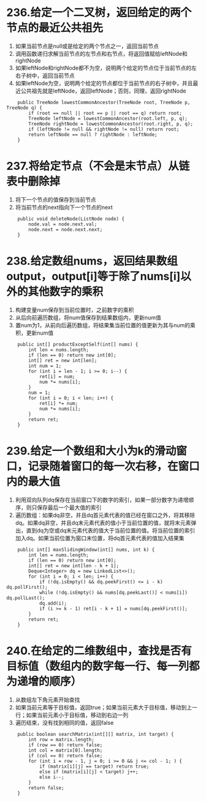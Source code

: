 
# 236.给定一个二叉树，返回给定的两个节点的最近公共祖先
1. 如果当前节点是null或是给定的两个节点之一，返回当前节点
2. 调用函数递归求解当前节点的左节点和右节点，将返回值赋给leftNode和rightNode
3. 如果leftNode和rightNode都不为空，说明两个给定的节点位于当前节点的左右子树中，返回当前节点
4. 如果leftNode为空，说明两个给定的节点都位于当前节点的右子树中，并且最近公共祖先就是leftNode，返回leftNode；否则，同理，返回rightNode
```
    public TreeNode lowestCommonAncestor(TreeNode root, TreeNode p, TreeNode q) {
        if (root == null || root == p || root == q) return root;
        TreeNode leftNode = lowestCommonAncestor(root.left, p, q);
        TreeNode rightNode = lowestCommonAncestor(root.right, p, q);
        if (leftNode != null && rightNode != null) return root;
        return leftNode == null ? rightNode : leftNode;
    }
```

# 237.将给定节点（不会是末节点）从链表中删除掉
1. 将下一个节点的值保存到当前节点
2. 将当前节点的next指向下一个节点的next
```
    public void deleteNode(ListNode node) {
        node.val = node.next.val;
        node.next = node.next.next;
    }
```

# 238.给定数组nums，返回结果数组output，output[i]等于除了nums[i]以外的其他数字的乘积
1. 构建变量num保存到当前位置时，之前数字的乘积
2. 从后向前遍历数组，将num值保存到结果数组内，更新num值
3. 置num为1，从前向后遍历数组，将结果集当前位置的值更新为其与num的乘积，更新num值
```
    public int[] productExceptSelf(int[] nums) {
        int len = nums.length;
        if (len == 0) return new int[0];
        int[] ret = new int[len];
        int num = 1;
        for (int i = len - 1; i >= 0; i--) {
            ret[i] = num;
            num *= nums[i];
        }
        num = 1;
        for (int i = 0; i < len; i++) {
            ret[i] *= num;
            num *= nums[i];
        }
        return ret;
    }
```

# 239.给定一个数组和大小为k的滑动窗口，记录随着窗口的每一次右移，在窗口内的最大值
1. 利用双向队列dq保存在当前窗口下的数字的索引，如果一部分数字为递增顺序，则只保存最后一个最大值的索引
2. 遍历数组：如果dq非空，并且dq首元素代表的值已经在窗口之外，将其移除dq。如果dq非空，并且dq末元素代表的值小于当前位置的值，就将末元素弹出，直到dq为空或dq末元素代表的值大于当前位置的值。将当前位置的索引加入dq。如果当前位置为窗口末位置，将dq首元素代表的值加入结果集
```
    public int[] maxSlidingWindow(int[] nums, int k) {
        int len = nums.length;
        if (len == 0) return new int[0];
        int[] ret = new int[len - k + 1];
        Deque<Integer> dq = new LinkedList<>();
        for (int i = 0; i < len; i++) {
            if (!dq.isEmpty() && dq.peekFirst() <= i - k) dq.pollFirst();
            while (!dq.isEmpty() && nums[dq.peekLast()] < nums[i]) dq.pollLast();
            dq.add(i);
            if (i >= k - 1) ret[i - k + 1] = nums[dq.peekFirst()];
        }
        return ret;
    }
```

# 240.在给定的二维数组中，查找是否有目标值（数组内的数字每一行、每一列都为递增的顺序）
1. 从数组左下角元素开始查找
2. 如果当前元素等于目标值，返回true；如果当前元素大于目标值，移动到上一行；如果当前元素小于目标值，移动到右边一列
3. 遍历结束，没有找到相同的值，返回false
```
    public boolean searchMatrix(int[][] matrix, int target) {
        int row = matrix.length;
        if (row == 0) return false;
        int col = matrix[0].length;
        if (col == 0) return false;
        for (int i = row - 1, j = 0; i >= 0 && j <= col - 1; ) {
            if (matrix[i][j] == target) return true;
            else if (matrix[i][j] < target) j++;
            else i--;
        }
        return false;
    }
```
